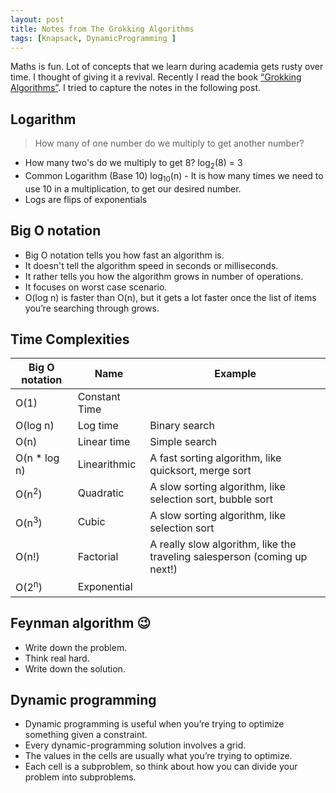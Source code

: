 ```yaml
---
layout: post
title: Notes from The Grokking Algorithms
tags: [Knapsack, DynamicProgramming ]
---
```


Maths is fun. Lot of concepts that we learn during academia gets rusty over time. I thought of giving it a revival. Recently I read the book [“Grokking Algorithms”](https://www.manning.com/books/grokking-algorithms). I tried to capture the notes in the following post.

## Logarithm

> How many of one number do we multiply to get another number?

* How many two's do we multiply to get 8? log<sub>2</sub>(8) = 3
* Common Logarithm (Base 10) log<sub>10</sub>(n) - It is how many times we need to use 10 in a multiplication, to get our desired number.
* Logs are flips of exponentials


## Big O notation

* Big O notation tells you how fast an algorithm is.
* It doesn't tell the algorithm speed in seconds or milliseconds.
* It rather tells you how the algorithm grows in number of operations.
* It focuses on worst case scenario.
* O(log n) is faster than O(n), but it gets a lot faster once the list of items you’re searching through grows.

## Time Complexities

| Big O notation| Name| Example
| --- | --- | ---
| O(1) | Constant Time | 
| O(log n)| Log time| Binary search
| O(n) | Linear time | Simple search
| O(n * log n) | Linearithmic | A fast sorting algorithm, like quicksort, merge sort 
| O(n<sup>2</sup>) | Quadratic | A slow sorting algorithm, like selection sort, bubble sort 
| O(n<sup>3</sup>) | Cubic | A slow sorting algorithm, like selection sort 
| O(n!) | Factorial | A really slow algorithm, like the traveling salesperson (coming up next!)
| O(2<sup>n</sup>) | Exponential | 

## Feynman algorithm :wink:
* Write down the problem.
* Think real hard.
* Write down the solution.

## Dynamic programming

* Dynamic programming is useful when you’re trying to optimize something given a constraint.
* Every dynamic-programming solution involves a grid.
* The values in the cells are usually what you’re trying to optimize. 
* Each cell is a subproblem, so think about how you can divide your problem into subproblems.
